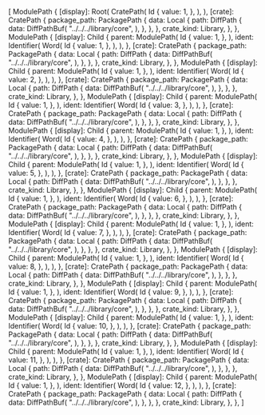 [
    ModulePath {
        [display]: Root(
            CratePath(
                Id {
                    value: 1,
                },
            ),
        ),
        [crate]: CratePath {
            package_path: PackagePath {
                data: Local {
                    path: DiffPath {
                        data: DiffPathBuf(
                            "../../../library/core",
                        ),
                    },
                },
            },
            crate_kind: Library,
        },
    },
    ModulePath {
        [display]: Child {
            parent: ModulePath(
                Id {
                    value: 1,
                },
            ),
            ident: Identifier(
                Word(
                    Id {
                        value: 1,
                    },
                ),
            ),
        },
        [crate]: CratePath {
            package_path: PackagePath {
                data: Local {
                    path: DiffPath {
                        data: DiffPathBuf(
                            "../../../library/core",
                        ),
                    },
                },
            },
            crate_kind: Library,
        },
    },
    ModulePath {
        [display]: Child {
            parent: ModulePath(
                Id {
                    value: 1,
                },
            ),
            ident: Identifier(
                Word(
                    Id {
                        value: 2,
                    },
                ),
            ),
        },
        [crate]: CratePath {
            package_path: PackagePath {
                data: Local {
                    path: DiffPath {
                        data: DiffPathBuf(
                            "../../../library/core",
                        ),
                    },
                },
            },
            crate_kind: Library,
        },
    },
    ModulePath {
        [display]: Child {
            parent: ModulePath(
                Id {
                    value: 1,
                },
            ),
            ident: Identifier(
                Word(
                    Id {
                        value: 3,
                    },
                ),
            ),
        },
        [crate]: CratePath {
            package_path: PackagePath {
                data: Local {
                    path: DiffPath {
                        data: DiffPathBuf(
                            "../../../library/core",
                        ),
                    },
                },
            },
            crate_kind: Library,
        },
    },
    ModulePath {
        [display]: Child {
            parent: ModulePath(
                Id {
                    value: 1,
                },
            ),
            ident: Identifier(
                Word(
                    Id {
                        value: 4,
                    },
                ),
            ),
        },
        [crate]: CratePath {
            package_path: PackagePath {
                data: Local {
                    path: DiffPath {
                        data: DiffPathBuf(
                            "../../../library/core",
                        ),
                    },
                },
            },
            crate_kind: Library,
        },
    },
    ModulePath {
        [display]: Child {
            parent: ModulePath(
                Id {
                    value: 1,
                },
            ),
            ident: Identifier(
                Word(
                    Id {
                        value: 5,
                    },
                ),
            ),
        },
        [crate]: CratePath {
            package_path: PackagePath {
                data: Local {
                    path: DiffPath {
                        data: DiffPathBuf(
                            "../../../library/core",
                        ),
                    },
                },
            },
            crate_kind: Library,
        },
    },
    ModulePath {
        [display]: Child {
            parent: ModulePath(
                Id {
                    value: 1,
                },
            ),
            ident: Identifier(
                Word(
                    Id {
                        value: 6,
                    },
                ),
            ),
        },
        [crate]: CratePath {
            package_path: PackagePath {
                data: Local {
                    path: DiffPath {
                        data: DiffPathBuf(
                            "../../../library/core",
                        ),
                    },
                },
            },
            crate_kind: Library,
        },
    },
    ModulePath {
        [display]: Child {
            parent: ModulePath(
                Id {
                    value: 1,
                },
            ),
            ident: Identifier(
                Word(
                    Id {
                        value: 7,
                    },
                ),
            ),
        },
        [crate]: CratePath {
            package_path: PackagePath {
                data: Local {
                    path: DiffPath {
                        data: DiffPathBuf(
                            "../../../library/core",
                        ),
                    },
                },
            },
            crate_kind: Library,
        },
    },
    ModulePath {
        [display]: Child {
            parent: ModulePath(
                Id {
                    value: 1,
                },
            ),
            ident: Identifier(
                Word(
                    Id {
                        value: 8,
                    },
                ),
            ),
        },
        [crate]: CratePath {
            package_path: PackagePath {
                data: Local {
                    path: DiffPath {
                        data: DiffPathBuf(
                            "../../../library/core",
                        ),
                    },
                },
            },
            crate_kind: Library,
        },
    },
    ModulePath {
        [display]: Child {
            parent: ModulePath(
                Id {
                    value: 1,
                },
            ),
            ident: Identifier(
                Word(
                    Id {
                        value: 9,
                    },
                ),
            ),
        },
        [crate]: CratePath {
            package_path: PackagePath {
                data: Local {
                    path: DiffPath {
                        data: DiffPathBuf(
                            "../../../library/core",
                        ),
                    },
                },
            },
            crate_kind: Library,
        },
    },
    ModulePath {
        [display]: Child {
            parent: ModulePath(
                Id {
                    value: 1,
                },
            ),
            ident: Identifier(
                Word(
                    Id {
                        value: 10,
                    },
                ),
            ),
        },
        [crate]: CratePath {
            package_path: PackagePath {
                data: Local {
                    path: DiffPath {
                        data: DiffPathBuf(
                            "../../../library/core",
                        ),
                    },
                },
            },
            crate_kind: Library,
        },
    },
    ModulePath {
        [display]: Child {
            parent: ModulePath(
                Id {
                    value: 1,
                },
            ),
            ident: Identifier(
                Word(
                    Id {
                        value: 11,
                    },
                ),
            ),
        },
        [crate]: CratePath {
            package_path: PackagePath {
                data: Local {
                    path: DiffPath {
                        data: DiffPathBuf(
                            "../../../library/core",
                        ),
                    },
                },
            },
            crate_kind: Library,
        },
    },
    ModulePath {
        [display]: Child {
            parent: ModulePath(
                Id {
                    value: 1,
                },
            ),
            ident: Identifier(
                Word(
                    Id {
                        value: 12,
                    },
                ),
            ),
        },
        [crate]: CratePath {
            package_path: PackagePath {
                data: Local {
                    path: DiffPath {
                        data: DiffPathBuf(
                            "../../../library/core",
                        ),
                    },
                },
            },
            crate_kind: Library,
        },
    },
]